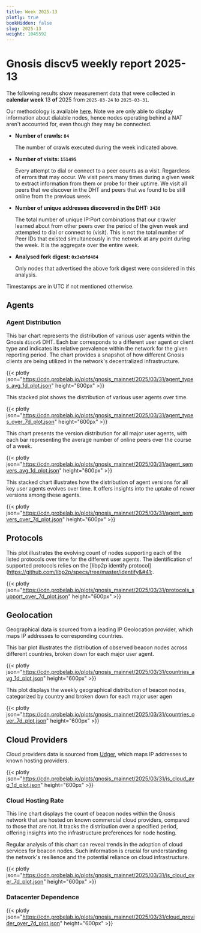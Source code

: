 ```yaml
---
title: Week 2025-13
plotly: true
bookHidden: false
slug: 2025-13
weight: 1045592
---
```


# Gnosis discv5 weekly report 2025-13

The following results show measurement data that were collected in **calendar week** 13 **of** 2025 from `2025-03-24` to `2025-03-31`.

Our methodology is available [here](../methodology). Note we are only able to display information about dialable nodes, hence nodes operating behind a NAT aren't accounted for, even though they may be connected.

- **Number of crawls: `84`**
  
  The number of crawls executed during the week indicated above.

- **Number of visits: `151495`**

  Every attempt to dial or connect to a peer counts as a visit. Regardless of errors that may occur. We visit peers many times during a given week to extract information from them or probe for their uptime. We visit all peers that we discover in the DHT and peers that we found to be still online from the previous week.

- **Number of unique addresses discovered in the DHT: `3438`**

  The total number of unique IP:Port combinations that our crawler learned about from other peers over the period of the given week and attempted to dial or connect to (visit). This is not the total number of Peer IDs that existed simultaneously in the network at any point during the week. It is the aggregate over the entire week.

- **Analysed fork digest: `0x3ebfd484`**
  
  Only nodes that advertised the above fork digest were considered in this analysis.

Timestamps are in UTC if not mentioned otherwise.

## Agents

### Agent Distribution

This bar chart represents the distribution of various user agents within the Gnosis `discv5` DHT. Each bar corresponds to a different user agent or client type and indicates its relative prevalence within the network for the given reporting period. The chart provides a snapshot of how different Gnosis clients are being utilized in the network's decentralized infrastructure.

{{< plotly json="https://cdn.probelab.io/plots/gnosis_mainnet/2025/03/31/agent_types_avg_1d_plot.json" height="600px" >}}

This stacked plot shows the distribution of various user agents over time.

{{< plotly json="https://cdn.probelab.io/plots/gnosis_mainnet/2025/03/31/agent_types_over_7d_plot.json" height="600px" >}}

This chart presents the version distribution for all major user agents, with each bar representing the average number of online peers over the course of a week.

{{< plotly json="https://cdn.probelab.io/plots/gnosis_mainnet/2025/03/31/agent_semvers_avg_1d_plot.json" height="600px" >}}

This stacked chart illustrates how the distribution of agent versions for all key user agents evolves over time. It offers insights into the uptake of newer versions among these agents.

{{< plotly json="https://cdn.probelab.io/plots/gnosis_mainnet/2025/03/31/agent_semvers_over_7d_plot.json" height="600px" >}}

## Protocols

This plot illustrates the evolving count of nodes supporting each of the listed protocols over time for the different user agents. The identification of supported protocols relies on the [libp2p identify protocol]&#40;https://github.com/libp2p/specs/tree/master/identify&#41;.

{{< plotly json="https://cdn.probelab.io/plots/gnosis_mainnet/2025/03/31/protocols_support_over_7d_plot.json" height="600px" >}}

[//]: # ()
[//]: # (## Quic support)

[//]: # ()
[//]: # (This stacked chart illustrates `quic` support for Gnosis beacon nodes over time, broken down by user agent.)

[//]: # ()
[//]: # ({{< plotly json="https://cdn.probelab.io/plots/gnosis_mainnet/2025/03/31/quic_support_plot.json" height="600px" >}})


## Geolocation

Geographical data is sourced from a leading IP Geolocation provider, which maps IP addresses to corresponding countries.


This bar plot illustrates the distribution of observed beacon nodes across different countries, broken down for each major user agent.

{{< plotly json="https://cdn.probelab.io/plots/gnosis_mainnet/2025/03/31/countries_avg_1d_plot.json" height="600px" >}}


This plot displays the weekly geographical distribution of beacon nodes, categorized by country and broken down for each major user agen

{{< plotly json="https://cdn.probelab.io/plots/gnosis_mainnet/2025/03/31/countries_over_7d_plot.json" height="600px" >}}


## Cloud Providers

Cloud providers data is sourced from [Udger](https://udger.com/resources/datacenter-list), which maps IP addresses to known hosting providers.

{{< plotly json="https://cdn.probelab.io/plots/gnosis_mainnet/2025/03/31/is_cloud_avg_1d_plot.json" height="600px" >}}

### Cloud Hosting Rate

This line chart displays the count of beacon nodes within the Gnosis network that are hosted on known commercial cloud providers, compared to those that are not. It tracks the distribution over a specified period, offering insights into the infrastructure preferences for node hosting.

Regular analysis of this chart can reveal trends in the adoption of cloud services for beacon nodes. Such information is crucial for understanding the network's resilience and the potential reliance on cloud infrastructure.

{{< plotly json="https://cdn.probelab.io/plots/gnosis_mainnet/2025/03/31/is_cloud_over_7d_plot.json" height="600px" >}}

### Datacenter Dependence

{{< plotly json="https://cdn.probelab.io/plots/gnosis_mainnet/2025/03/31/cloud_provider_over_7d_plot.json" height="600px" >}}